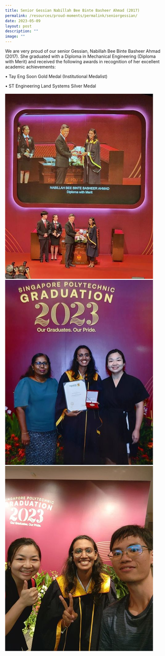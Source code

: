 ```yaml
---
title: Senior Gessian Nabillah Bee Binte Basheer Ahmad (2017)
permalink: /resources/proud-moments/permalink/seniorgessian/
date: 2023-05-09
layout: post
description: ""
image: ""
---
```

We are very proud of our senior Gessian, Nabillah Bee Binte Basheer Ahmad (2017). She graduated with a Diploma in Mechanical Engineering (Diploma with Merit) and received the following awards in recognition of her excellent academic achievements:

• Tay Eng Soon Gold Medal (Institutional Medalist)

• ST Engineering Land Systems Silver Medal
<br>
<br>
![](/images/nabillah%201.jpg)
<br>
![](/images/nabillah%203.jpg)
<br>
![](/images/nabillah%204.jpg)